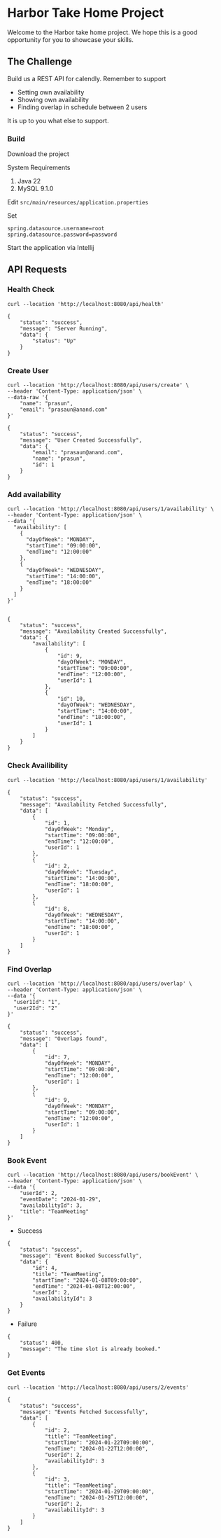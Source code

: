 # Harbor Take Home Project

Welcome to the Harbor take home project. We hope this is a good opportunity for you to showcase your skills.

## The Challenge

Build us a REST API for calendly. Remember to support

- Setting own availability
- Showing own availability
- Finding overlap in schedule between 2 users

It is up to you what else to support.

### Build

Download the project

System Requirements
1. Java 22
2. MySQL 9.1.0

Edit `src/main/resources/application.properties`

Set
```
spring.datasource.username=root
spring.datasource.password=password
```

Start the application via Intellij 






## API Requests

### Health Check

```shell
curl --location 'http://localhost:8080/api/health'
```

```shell
{
    "status": "success",
    "message": "Server Running",
    "data": {
        "status": "Up"
    }
}
```

### Create User

```shell
curl --location 'http://localhost:8080/api/users/create' \
--header 'Content-Type: application/json' \
--data-raw '{
    "name": "prasun",
    "email": "prasaun@anand.com"
}'
```

```shell
{
    "status": "success",
    "message": "User Created Successfully",
    "data": {
        "email": "prasaun@anand.com",
        "name": "prasun",
        "id": 1
    }
}
```

### Add availability

```shell
curl --location 'http://localhost:8080/api/users/1/availability' \
--header 'Content-Type: application/json' \
--data '{
  "availability": [
    {
      "dayOfWeek": "MONDAY",
      "startTime": "09:00:00",
      "endTime": "12:00:00"
    },
    {
      "dayOfWeek": "WEDNESDAY",
      "startTime": "14:00:00",
      "endTime": "18:00:00"
    }
  ]
}'
```

```shell

{
    "status": "success",
    "message": "Availability Created Successfully",
    "data": {
        "availability": [
            {
                "id": 9,
                "dayOfWeek": "MONDAY",
                "startTime": "09:00:00",
                "endTime": "12:00:00",
                "userId": 1
            },
            {
                "id": 10,
                "dayOfWeek": "WEDNESDAY",
                "startTime": "14:00:00",
                "endTime": "18:00:00",
                "userId": 1
            }
        ]
    }
}
```

### Check Availibility

```shell
curl --location 'http://localhost:8080/api/users/1/availability'
```

```shell
{
    "status": "success",
    "message": "Availability Fetched Successfully",
    "data": [
        {
            "id": 1,
            "dayOfWeek": "Monday",
            "startTime": "09:00:00",
            "endTime": "12:00:00",
            "userId": 1
        },
        {
            "id": 2,
            "dayOfWeek": "Tuesday",
            "startTime": "14:00:00",
            "endTime": "18:00:00",
            "userId": 1
        },
        {
            "id": 8,
            "dayOfWeek": "WEDNESDAY",
            "startTime": "14:00:00",
            "endTime": "18:00:00",
            "userId": 1
        }
    ]
}
```

### Find Overlap

```shell
curl --location 'http://localhost:8080/api/users/overlap' \
--header 'Content-Type: application/json' \
--data '{
  "user1Id": "1",
  "user2Id": "2"
}'
```

```shell
{
    "status": "success",
    "message": "Overlaps found",
    "data": [
        {
            "id": 7,
            "dayOfWeek": "MONDAY",
            "startTime": "09:00:00",
            "endTime": "12:00:00",
            "userId": 1
        },
        {
            "id": 9,
            "dayOfWeek": "MONDAY",
            "startTime": "09:00:00",
            "endTime": "12:00:00",
            "userId": 1
        }
    ]
}
```

### Book Event

```shell
curl --location 'http://localhost:8080/api/users/bookEvent' \
--header 'Content-Type: application/json' \
--data '{
    "userId": 2,
    "eventDate": "2024-01-29",
    "availabilityId": 3,
    "title": "TeamMeeting"
}'
```

* Success

```shell
{
    "status": "success",
    "message": "Event Booked Successfully",
    "data": {
        "id": 4,
        "title": "TeamMeeting",
        "startTime": "2024-01-08T09:00:00",
        "endTime": "2024-01-08T12:00:00",
        "userId": 2,
        "availabilityId": 3
    }
}
```

* Failure

```shell
{
    "status": 400,
    "message": "The time slot is already booked."
}
```

### Get Events

```shell
curl --location 'http://localhost:8080/api/users/2/events'
```

```shell
{
    "status": "success",
    "message": "Events Fetched Successfully",
    "data": [
        {
            "id": 2,
            "title": "TeamMeeting",
            "startTime": "2024-01-22T09:00:00",
            "endTime": "2024-01-22T12:00:00",
            "userId": 2,
            "availabilityId": 3
        },
        {
            "id": 3,
            "title": "TeamMeeting",
            "startTime": "2024-01-29T09:00:00",
            "endTime": "2024-01-29T12:00:00",
            "userId": 2,
            "availabilityId": 3
        }
    ]
}
```